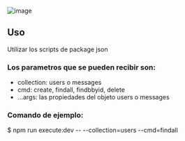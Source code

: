 ![image](https://user-images.githubusercontent.com/39509244/135268776-9b756113-497f-43f4-b658-73e350f33854.png)

## Uso
Utilizar los scripts de package json

### Los parametros que se pueden recibir son:
- collection: users o messages
- cmd: create, findall, findbbyid, delete
- ...args: las propiedades del objeto users o messages

### Comando de ejemplo:
$ npm run execute:dev -- --collection=users --cmd=findall
